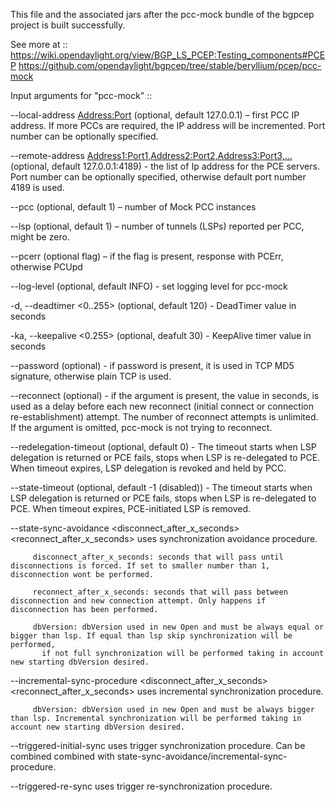 This file and the associated jars after the pcc-mock bundle of the bgpcep project is built successfully.

See more at :: https://wiki.opendaylight.org/view/BGP_LS_PCEP:Testing_components#PCEP
             https://github.com/opendaylight/bgpcep/tree/stable/beryllium/pcep/pcc-mock

Input arguments for "pcc-mock" ::

   --local-address <Address:Port> (optional, default 127.0.0.1) – first PCC IP address. If more PCCs are required, the IP address will be incremented. Port number can be optionally specified.

   --remote-address <Address1:Port1,Address2:Port2,Address3:Port3,...> (optional, default 127.0.0.1:4189) - the list of Ip address for the PCE servers. Port number can be optionally specified, otherwise default port number 4189 is used.

   --pcc <N> (optional, default 1) – number of Mock PCC instances

   --lsp <N> (optional, default 1) – number of tunnels (LSPs) reported per PCC, might be zero.

   --pcerr (optional flag) – if the flag is present, response with PCErr, otherwise PCUpd

   --log-level <LEVEL> (optional, default INFO) - set logging level for pcc-mock

   -d, --deadtimer <0..255> (optional, default 120) - DeadTimer value in seconds

   -ka, --keepalive <0.255> (optional, deafult 30) - KeepAlive timer value in seconds

   --password <password> (optional) - if password is present, it is used in TCP MD5 signature, otherwise plain TCP is used.

   --reconnect <seconds> (optional) - if the argument is present, the value in seconds, is used as a delay before each new reconnect (initial connect or connection re-establishment) attempt. The number of reconnect attempts is unlimited. If the argument is omitted, pcc-mock is not trying to reconnect.

   --redelegation-timeout <seconds> (optional, default 0) - The timeout starts when LSP delegation is returned or PCE fails, stops when LSP is re-delegated to PCE. When timeout expires, LSP delegation is revoked and held by PCC.

   --state-timeout <seconds> (optional, default -1 (disabled)) - The timeout starts when LSP delegation is returned or PCE fails, stops when LSP is re-delegated to PCE. When timeout expires, PCE-initiated LSP is removed.

   --state-sync-avoidance <disconnect_after_x_seconds> <reconnect_after_x_seconds> <dbVersion> uses synchronization avoidance procedure.

         disconnect_after_x_seconds: seconds that will pass until disconnections is forced. If set to smaller number than 1, disconnection wont be performed. 

         reconnect_after_x_seconds: seconds that will pass between disconnection and new connection attempt. Only happens if disconnection has been performed.

         dbVersion: dbVersion used in new Open and must be always equal or bigger than lsp. If equal than lsp skip synchronization will be performed, 
           if not full synchronization will be performed taking in account new starting dbVersion desired.

   --incremental-sync-procedure <disconnect_after_x_seconds> <reconnect_after_x_seconds> <dbVersion> uses incremental synchronization procedure.

         dbVersion: dbVersion used in new Open and must be always bigger than lsp. Incremental synchronization will be performed taking in account new starting dbVersion desired.

   --triggered-initial-sync uses trigger synchronization procedure. Can be combined combined with state-sync-avoidance/incremental-sync-procedure.

   --triggered-re-sync uses trigger re-synchronization procedure.